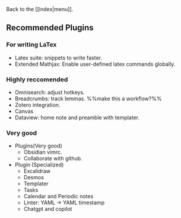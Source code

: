 Back to the [[index|menu]].
## Recommended Plugins
### For writing LaTex
- Latex suite: snippets to write faster.
- Extended Mathjax: Enable user-defined latex commands globally.
### Highly reccomended
- Omnisearch: adjust hotkeys.
- Breadcrumbs: track lemmas. %%make this a workflow?%%
- Zotero integration.
- Canvas
- Dataview: home note and preamble with templater.
### Very good
- Plugins(Very good)
	- Obsidian vimrc.
	- Collaborate with github.
- Plugin (Specialized)
	- Excalidraw
	- Desmos
	- Templater
	- Tasks
	- Calendar and Periodic notes
	- Linter: YAML -> YAML timestamp
	- Chatgpt and copilot